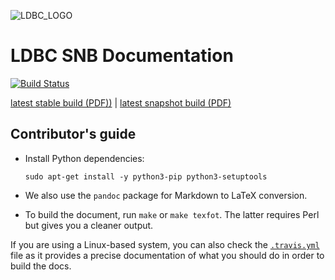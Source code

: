 ![LDBC_LOGO](https://raw.githubusercontent.com/wiki/ldbc/ldbc_snb_datagen/images/ldbc-logo.png)
# LDBC SNB Documentation

[![Build Status](https://travis-ci.org/ldbc/ldbc_snb_docs.svg?branch=master)](https://travis-ci.org/ldbc/ldbc_snb_docs)

[latest stable build (PDF))](http://ldbc.github.io/ldbc_snb_docs/ldbc-snb-specification.pdf) | [latest snapshot build (PDF)](http://ldbc.github.io/ldbc_snb_docs_snapshot/ldbc-snb-specification.pdf)

## Contributor's guide

* Install Python dependencies:

   ```
   sudo apt-get install -y python3-pip python3-setuptools
   ```

* We also use the `pandoc` package for Markdown to LaTeX conversion.

* To build the document, run `make` or `make texfot`. The latter requires Perl but gives you a cleaner output.

If you are using a Linux-based system, you can also check the [`.travis.yml`](.travis.yml) file as it provides a precise documentation of what you should do in order to build the docs.
